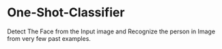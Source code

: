 # One-Shot-Classifier
Detect The Face from the Input image and Recognize the person in Image from very few past examples.
